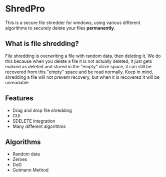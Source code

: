 # ShredPro

This is a secure file shredder for windows, using various different algorithms to securely delete your files **permanently**.

## What is file shredding?

File shredding is overwriting a file with random data, then deleting it. We do this because when you delete a file it is not actually deleted, it just gets makred as deleted and stored in the "empty" drive space, it can still be recovered from this "empty" space and be read normally. Keep in mind, shredding a file will not prevent recovery, but when it is recovered it will be unreadable.

## Features
- Drag and drop file shredding
- GUI
- SDELETE integration
- Many different algorithms

## Algorithms
- Random data
- Zeroes
- DoD
- Gutmann Method